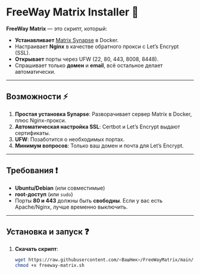 # FreeWay Matrix Installer 🚀

**FreeWay Matrix** — это скрипт, который:

- **Устанавливает** [Matrix Synapse](https://github.com/matrix-org/synapse) в Docker.
- Настраивает **Nginx** в качестве обратного прокси с Let’s Encrypt (SSL).
- **Открывает** порты через UFW (22, 80, 443, 8008, 8448).
- Спрашивает только **домен** и **email**, всё остальное делает автоматически.

---

## Возможности ⚡
1. **Простая установка Synapse**: Разворачивает сервер Matrix в Docker, плюс Nginx-прокси.  
2. **Автоматическая настройка SSL**: Certbot и Let’s Encrypt выдают сертификаты.  
3. **UFW**: Позаботится о необходимых портах.  
4. **Минимум вопросов**: Только ваш домен и почта для Let’s Encrypt.

---

## Требования ❗
- **Ubuntu/Debian** (или совместимые)  
- **root-доступ** (или `sudo`)  
- Порты **80 и 443** должны быть **свободны**. Если у вас есть Apache/Nginx, лучше временно выключить.

---

## Установка и запуск ❓
1. **Скачать скрипт**:
   ```bash
   wget https://raw.githubusercontent.com/<ВашНик>/FreeWayMatrix/main/freeway-matrix.sh
   chmod +x freeway-matrix.sh
